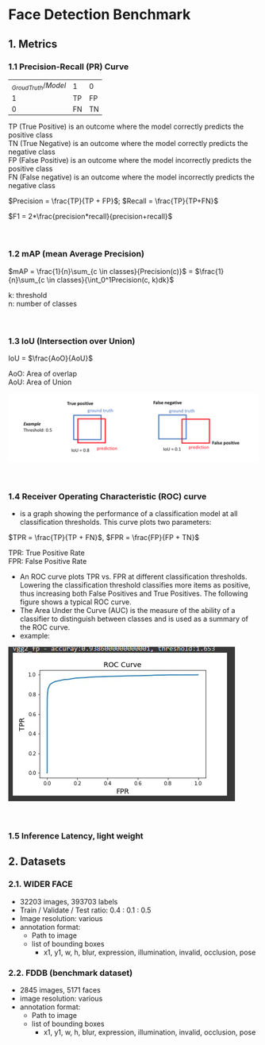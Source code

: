 # **Face Detection Benchmark**
## **1. Metrics**
### **1.1 Precision-Recall (PR) Curve**
||||
|---|---|---|
|$_{GroudTruth}/Model$|1|0|
|1|TP|FP|
|0|FN|TN|

TP (True Positive) is an outcome where the model correctly predicts the positive class </br>
TN (True Negative) is an outcome where the model correctly predicts the negative class </br>
FP (False Positive)  is an outcome where the model incorrectly predicts the positive class </br>
FN (False negative) is an outcome where the model incorrectly predicts the negative class </br>

$Precision = \frac{TP}{TP + FP}$; $Recall = \frac{TP}{TP+FN}$

$F1 = 2*\frac{precision*recall}{precision+recall}$
</br></br></br>
### **1.2 mAP (mean Average Precision)**

$mAP = \frac{1}{n}\sum_{c \in classes}{Precision(c)}$ = $\frac{1}{n}\sum_{c \in classes}{\int_0^1Precision(c, k)dk}$

k: threshold</br>
n: number of classes
</br></br></br>

### **1.3 IoU (Intersection over Union)**

IoU = $\frac{AoO}{AoU}$

AoO: Area of overlap </br>
AoU: Area of Union

![](IoU.png)
</br></br></br>

### **1.4 Receiver Operating Characteristic (ROC) curve**
- is a graph showing the performance of a classification model at all classification thresholds. This curve plots two parameters:</br>

$TPR = \frac{TP}{TP + FN}$, $FPR = \frac{FP}{FP + TN}$

TPR: True Positive Rate </br>
FPR: False Positive Rate

- An ROC curve plots TPR vs. FPR at different classification thresholds. Lowering the classification threshold classifies more items as positive, thus increasing both False Positives and True Positives. The following figure shows a typical ROC curve.
- The Area Under the Curve (AUC) is the measure of the ability of a classifier to distinguish between classes and is used as a summary of the ROC curve.
- example:

![](ROCcurrveExample.png)
</br></br></br>

### **1.5 Inference Latency, light weight**
## **2. Datasets**
### **2.1. WIDER FACE**
- 32203 images, 393703 labels
- Train / Validate / Test ratio: 0.4 : 0.1 : 0.5  
- Image resolution: various
- annotation format: 
  - Path to image
  - list of bounding boxes
    - x1, y1, w, h, blur, expression, illumination, invalid, occlusion, pose
### **2.2. FDDB (benchmark dataset)**
- 2845 images, 5171 faces
- image resolution: various
- annotation format: 
  - Path to image
  - list of bounding boxes
    - x1, y1, w, h, blur, expression, illumination, invalid, occlusion, pose
